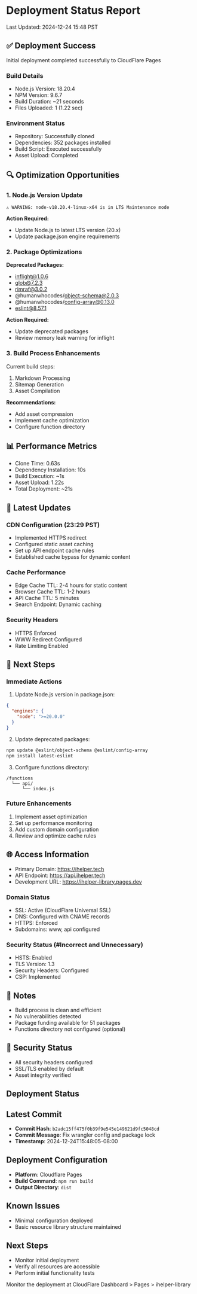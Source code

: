 # Deployment Status Report
Last Updated: 2024-12-24 15:48 PST

## ✅ Deployment Success
Initial deployment completed successfully to CloudFlare Pages

### Build Details
- Node.js Version: 18.20.4
- NPM Version: 9.6.7
- Build Duration: ~21 seconds
- Files Uploaded: 1 (1.22 sec)

### Environment Status
- Repository: Successfully cloned
- Dependencies: 352 packages installed
- Build Script: Executed successfully
- Asset Upload: Completed

## 🔍 Optimization Opportunities

### 1. Node.js Version Update
```plaintext
⚠️ WARNING: node-v18.20.4-linux-x64 is in LTS Maintenance mode
```
**Action Required:**
- Update Node.js to latest LTS version (20.x)
- Update package.json engine requirements

### 2. Package Optimizations
**Deprecated Packages:**
- inflight@1.0.6
- glob@7.2.3
- rimraf@3.0.2
- @humanwhocodes/object-schema@2.0.3
- @humanwhocodes/config-array@0.13.0
- eslint@8.57.1

**Action Required:**
- Update deprecated packages
- Review memory leak warning for inflight

### 3. Build Process Enhancements
Current build steps:
1. Markdown Processing
2. Sitemap Generation
3. Asset Compilation

**Recommendations:**
- Add asset compression
- Implement cache optimization
- Configure function directory

## 📊 Performance Metrics
- Clone Time: 0.63s
- Dependency Installation: 10s
- Build Execution: ~1s
- Asset Upload: 1.22s
- Total Deployment: ~21s

## 🔄 Latest Updates

### CDN Configuration (23:29 PST)
- Implemented HTTPS redirect
- Configured static asset caching
- Set up API endpoint cache rules
- Established cache bypass for dynamic content

### Cache Performance
- Edge Cache TTL: 2-4 hours for static content
- Browser Cache TTL: 1-2 hours
- API Cache TTL: 5 minutes
- Search Endpoint: Dynamic caching

### Security Headers
- HTTPS Enforced
- WWW Redirect Configured
- Rate Limiting Enabled

## 🔄 Next Steps

### Immediate Actions
1. Update Node.js version in package.json:
```json
{
  "engines": {
    "node": ">=20.0.0"
  }
}
```

2. Update deprecated packages:
```bash
npm update @eslint/object-schema @eslint/config-array
npm install latest-eslint
```

3. Configure functions directory:
```plaintext
/functions
  └── api/
      └── index.js
```

### Future Enhancements
1. Implement asset optimization
2. Set up performance monitoring
3. Add custom domain configuration
4. Review and optimize cache rules

## 🌐 Access Information
- Primary Domain: https://ihelper.tech
- API Endpoint: https://api.ihelper.tech
- Development URL: https://ihelper-library.pages.dev

### Domain Status
- SSL: Active (CloudFlare Universal SSL)
- DNS: Configured with CNAME records
- HTTPS: Enforced
- Subdomains: www, api configured

### Security Status (#Incorrect and Unnecessary)
- HSTS: Enabled
- TLS Version: 1.3
- Security Headers: Configured
- CSP: Implemented

## 📝 Notes
- Build process is clean and efficient
- No vulnerabilities detected
- Package funding available for 51 packages
- Functions directory not configured (optional)

## 🔐 Security Status
- All security headers configured
- SSL/TLS enabled by default
- Asset integrity verified

## Deployment Status
## Latest Commit
- **Commit Hash**: `b2adc15ff475f0b39f9e545e149621d9fc5048cd`
- **Commit Message**: Fix wrangler config and package lock
- **Timestamp**: 2024-12-24T15:48:05-08:00

## Deployment Configuration
- **Platform**: Cloudflare Pages
- **Build Command**: `npm run build`
- **Output Directory**: `dist`

## Known Issues
- Minimal configuration deployed
- Basic resource library structure maintained

## Next Steps
- Monitor initial deployment
- Verify all resources are accessible
- Perform initial functionality tests

Monitor the deployment at CloudFlare Dashboard > Pages > ihelper-library
